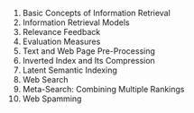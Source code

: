 1. Basic Concepts of Information Retrieval 
2. Information Retrieval Models 
3. Relevance Feedback 
4. Evaluation Measures 
5. Text and Web Page Pre-Processing 
6. Inverted Index and Its Compression 
7. Latent Semantic Indexing 
8. Web Search 
9. Meta-Search: Combining Multiple Rankings 
10. Web Spamming


